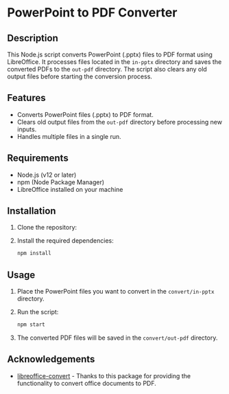# PowerPoint to PDF Converter

## Description

This Node.js script converts PowerPoint (.pptx) files to PDF format using LibreOffice. It processes files located in the `in-pptx` directory and saves the converted PDFs to the `out-pdf` directory. The script also clears any old output files before starting the conversion process.

## Features

- Converts PowerPoint files (.pptx) to PDF format.
- Clears old output files from the `out-pdf` directory before processing new inputs.
- Handles multiple files in a single run.

## Requirements

- Node.js (v12 or later)
- npm (Node Package Manager)
- LibreOffice installed on your machine

## Installation

1. Clone the repository:

2. Install the required dependencies:

    ```bash
    npm install
    ```

## Usage

1. Place the PowerPoint files you want to convert in the `convert/in-pptx` directory.

2. Run the script:

    ```bash
    npm start
    ```

3. The converted PDF files will be saved in the `convert/out-pdf` directory.

## Acknowledgements

- [libreoffice-convert](https://www.npmjs.com/package/libreoffice-convert) - Thanks to this package for providing the functionality to convert office documents to PDF.
